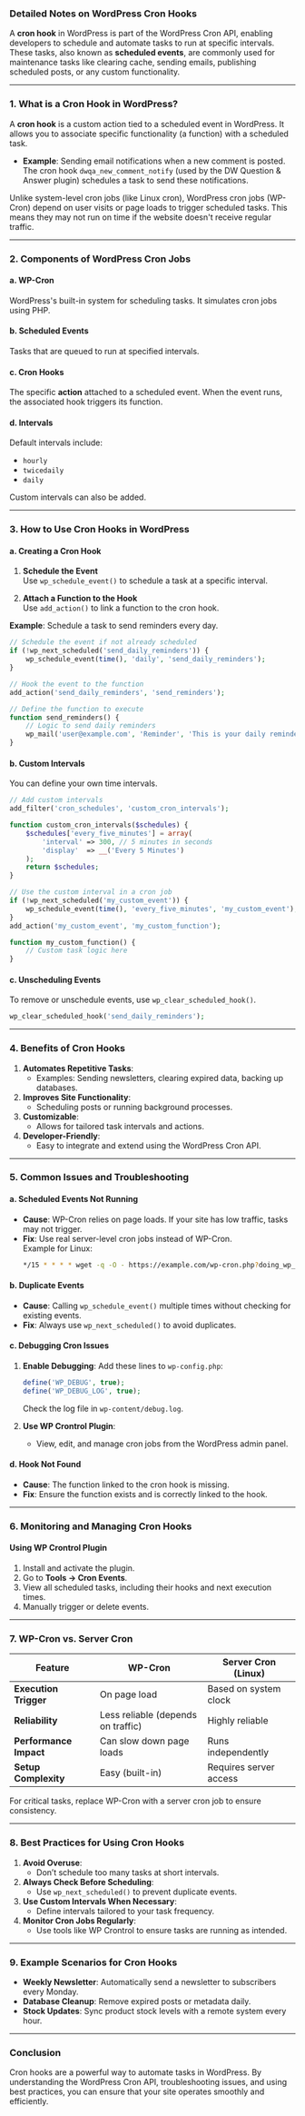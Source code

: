 ### **Detailed Notes on WordPress Cron Hooks**

A **cron hook** in WordPress is part of the WordPress Cron API, enabling developers to schedule and automate tasks to run at specific intervals. These tasks, also known as **scheduled events**, are commonly used for maintenance tasks like clearing cache, sending emails, publishing scheduled posts, or any custom functionality.

---

### **1. What is a Cron Hook in WordPress?**

A **cron hook** is a custom action tied to a scheduled event in WordPress. It allows you to associate specific functionality (a function) with a scheduled task.

- **Example**: Sending email notifications when a new comment is posted.  
  The cron hook `dwqa_new_comment_notify` (used by the DW Question & Answer plugin) schedules a task to send these notifications.

Unlike system-level cron jobs (like Linux cron), WordPress cron jobs (WP-Cron) depend on user visits or page loads to trigger scheduled tasks. This means they may not run on time if the website doesn't receive regular traffic.

---

### **2. Components of WordPress Cron Jobs**

#### **a. WP-Cron**
WordPress's built-in system for scheduling tasks. It simulates cron jobs using PHP.

#### **b. Scheduled Events**
Tasks that are queued to run at specified intervals.

#### **c. Cron Hooks**
The specific **action** attached to a scheduled event. When the event runs, the associated hook triggers its function.

#### **d. Intervals**
Default intervals include:
- `hourly`
- `twicedaily`
- `daily`

Custom intervals can also be added.

---

### **3. How to Use Cron Hooks in WordPress**

#### **a. Creating a Cron Hook**
1. **Schedule the Event**  
Use `wp_schedule_event()` to schedule a task at a specific interval.

2. **Attach a Function to the Hook**  
Use `add_action()` to link a function to the cron hook.

**Example**: Schedule a task to send reminders every day.

```php
// Schedule the event if not already scheduled
if (!wp_next_scheduled('send_daily_reminders')) {
    wp_schedule_event(time(), 'daily', 'send_daily_reminders');
}

// Hook the event to the function
add_action('send_daily_reminders', 'send_reminders');

// Define the function to execute
function send_reminders() {
    // Logic to send daily reminders
    wp_mail('user@example.com', 'Reminder', 'This is your daily reminder.');
}
```

#### **b. Custom Intervals**
You can define your own time intervals.

```php
// Add custom intervals
add_filter('cron_schedules', 'custom_cron_intervals');

function custom_cron_intervals($schedules) {
    $schedules['every_five_minutes'] = array(
        'interval' => 300, // 5 minutes in seconds
        'display'  => __('Every 5 Minutes')
    );
    return $schedules;
}

// Use the custom interval in a cron job
if (!wp_next_scheduled('my_custom_event')) {
    wp_schedule_event(time(), 'every_five_minutes', 'my_custom_event');
}
add_action('my_custom_event', 'my_custom_function');

function my_custom_function() {
    // Custom task logic here
}
```

#### **c. Unscheduling Events**
To remove or unschedule events, use `wp_clear_scheduled_hook()`.

```php
wp_clear_scheduled_hook('send_daily_reminders');
```

---

### **4. Benefits of Cron Hooks**

1. **Automates Repetitive Tasks**:
   - Examples: Sending newsletters, clearing expired data, backing up databases.
2. **Improves Site Functionality**:
   - Scheduling posts or running background processes.
3. **Customizable**:
   - Allows for tailored task intervals and actions.
4. **Developer-Friendly**:
   - Easy to integrate and extend using the WordPress Cron API.

---

### **5. Common Issues and Troubleshooting**

#### **a. Scheduled Events Not Running**
- **Cause**: WP-Cron relies on page loads. If your site has low traffic, tasks may not trigger.
- **Fix**: Use real server-level cron jobs instead of WP-Cron.  
  Example for Linux:
  ```bash
  */15 * * * * wget -q -O - https://example.com/wp-cron.php?doing_wp_cron > /dev/null 2>&1
  ```

#### **b. Duplicate Events**
- **Cause**: Calling `wp_schedule_event()` multiple times without checking for existing events.
- **Fix**: Always use `wp_next_scheduled()` to avoid duplicates.

#### **c. Debugging Cron Issues**
1. **Enable Debugging**:
   Add these lines to `wp-config.php`:
   ```php
   define('WP_DEBUG', true);
   define('WP_DEBUG_LOG', true);
   ```
   Check the log file in `wp-content/debug.log`.

2. **Use WP Crontrol Plugin**:
   - View, edit, and manage cron jobs from the WordPress admin panel.

#### **d. Hook Not Found**
- **Cause**: The function linked to the cron hook is missing.
- **Fix**: Ensure the function exists and is correctly linked to the hook.

---

### **6. Monitoring and Managing Cron Hooks**

#### **Using WP Crontrol Plugin**
1. Install and activate the plugin.
2. Go to **Tools → Cron Events**.
3. View all scheduled tasks, including their hooks and next execution times.
4. Manually trigger or delete events.

---

### **7. WP-Cron vs. Server Cron**

| Feature                 | WP-Cron                       | Server Cron (Linux)         |
|-------------------------|-------------------------------|-----------------------------|
| **Execution Trigger**   | On page load                 | Based on system clock       |
| **Reliability**         | Less reliable (depends on traffic) | Highly reliable            |
| **Performance Impact**  | Can slow down page loads     | Runs independently          |
| **Setup Complexity**    | Easy (built-in)              | Requires server access      |

For critical tasks, replace WP-Cron with a server cron job to ensure consistency.

---

### **8. Best Practices for Using Cron Hooks**
1. **Avoid Overuse**:
   - Don’t schedule too many tasks at short intervals.
2. **Always Check Before Scheduling**:
   - Use `wp_next_scheduled()` to prevent duplicate events.
3. **Use Custom Intervals When Necessary**:
   - Define intervals tailored to your task frequency.
4. **Monitor Cron Jobs Regularly**:
   - Use tools like WP Crontrol to ensure tasks are running as intended.

---

### **9. Example Scenarios for Cron Hooks**
- **Weekly Newsletter**:
   Automatically send a newsletter to subscribers every Monday.
- **Database Cleanup**:
   Remove expired posts or metadata daily.
- **Stock Updates**:
   Sync product stock levels with a remote system every hour.

---

### **Conclusion**
Cron hooks are a powerful way to automate tasks in WordPress. By understanding the WordPress Cron API, troubleshooting issues, and using best practices, you can ensure that your site operates smoothly and efficiently.
